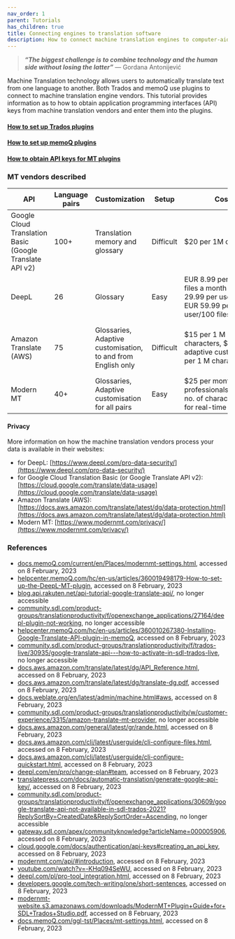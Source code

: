 ```yaml
---
nav_order: 1
parent: Tutorials
has_children: true
title: Connecting engines to translation software
description: How to connect machine translation engines to computer-aided translation tools
---
```



> ___&ldquo;The biggest challenge is to combine technology and the human side without losing the latter&rdquo;___ — Gordana Antonijević  



Machine Translation technology allows users to automatically translate text from one language to another.
Both Trados and memoQ use plugins to connect to machine translation engine vendors.
This tutorial provides information as to how to obtain application programming interfaces (API) keys from machine translation vendors and enter them into the plugins.


#### [How to set up Trados plugins](/trados-tutorial)  

#### [How to set up memoQ plugins](/memoq-tutorial)  

#### [How to obtain API keys for MT plugins](/api-keys)  


### MT vendors described

| API | Language pairs | Customization | Setup | Cost | Privacy |
| ----------- | ----------- | ----------- | ----------- | ----------- | ----------- |
| Google Cloud Translation Basic (Google Translate API v2)  | 100+  | Translation memory and glossary  | Difficult | $20 per 1M characters | No-trace, ISO 27001 and GDPR-compliant |
| DeepL  |  26 | Glossary  | Easy | EUR 8.99 per user/5 files a month EUR 29.99 per user/20 files EUR 59.99 per user/100 files | No-trace, ISO 27001 and GDPR-compliant |
| Amazon Translate (AWS)   |  75 | Glossaries, Adaptive customisation, to and from English only  | Difficult | $15 per 1 M characters, $60 for adaptive customisation per 1 M characters | Amazon shared responsibility model, ISO 27001-compliant |
| Modern MT   |  40+ | Glossaries, Adaptive customisation for all pairs  | Easy | $25 per month for professionals/unlimited no. of characters, $50 for real-time adaptive | No-trace, ISO 27001 and GDPR-compliant |

#### Privacy

More information on how the machine translation vendors process your data is available in their websites:

 - for DeepL:
 [https://www.deepl.com/pro-data-security/](https://www.deepl.com/pro-data-security/)
 - for Google Cloud Translation Basic (or Google Translate API v2):
 [https://cloud.google.com/translate/data-usage](https://cloud.google.com/translate/data-usage)
 - Amazon Translate (AWS):
 [https://docs.aws.amazon.com/translate/latest/dg/data-protection.html](https://docs.aws.amazon.com/translate/latest/dg/data-protection.html)
 - Modern MT:
 [https://www.modernmt.com/privacy/](https://www.modernmt.com/privacy/)


### References  


- [docs.memoQ.com/current/en/Places/modernmt-settings.html](https://docs.memoQ.com/current/en/Places/modernmt-settings.html), accessed on 8 February, 2023
- [helpcenter.memoQ.com/hc/en-us/articles/360019498179-How-to-set-up-the-DeepL-MT-plugin](https://helpcenter.memoQ.com/hc/en-us/articles/360019498179-How-to-set-up-the-DeepL-MT-plugin), accessed on 8 February, 2023
- [blog.api.rakuten.net/api-tutorial-google-translate-api/](https://blog.api.rakuten.net/api-tutorial-google-translate-api/), no longer accessible
- [community.sdl.com/product-groups/translationproductivity/f/openexchange_applications/27164/deepl-plugin-not-working](https://community.sdl.com/product-groups/translationproductivity/f/openexchange_applications/27164/deepl-plugin-not-working), no longer accessible
- [helpcenter.memoQ.com/hc/en-us/articles/360010267380-Installing-Google-Translate-API-plugin-in-memoQ](https://helpcenter.memoQ.com/hc/en-us/articles/360010267380-Installing-Google-Translate-API-plugin-in-memoQ), accessed on 8 February, 2023
- [community.sdl.com/product-groups/translationproductivity/f/trados-live/30935/google-translate-api---how-to-activate-in-sdl-trados-live](https://community.sdl.com/product-groups/translationproductivity/f/trados-live/30935/google-translate-api---how-to-activate-in-sdl-trados-live), no longer accessible
- [docs.aws.amazon.com/translate/latest/dg/API_Reference.html](https://docs.aws.amazon.com/translate/latest/dg/API_Reference.html), accessed on 8 February, 2023
- [docs.aws.amazon.com/translate/latest/dg/translate-dg.pdf](https://docs.aws.amazon.com/translate/latest/dg/translate-dg.pdf), accessed on 8 February, 2023
- [docs.weblate.org/en/latest/admin/machine.html#aws](https://docs.weblate.org/en/latest/admin/machine.html#aws), accessed on 8 February, 2023
- [community.sdl.com/product-groups/translationproductivity/w/customer-experience/3315/amazon-translate-mt-provider](https://community.sdl.com/product-groups/translationproductivity/w/customer-experience/3315/amazon-translate-mt-provider), no longer accessible
- [docs.aws.amazon.com/general/latest/gr/rande.html](https://docs.aws.amazon.com/general/latest/gr/rande.html), accessed on 8 February, 2023
- [docs.aws.amazon.com/cli/latest/userguide/cli-configure-files.html](https://docs.aws.amazon.com/cli/latest/userguide/cli-configure-files.html), accessed on 8 February, 2023
- [docs.aws.amazon.com/cli/latest/userguide/cli-configure-quickstart.html](https://docs.aws.amazon.com/cli/latest/userguide/cli-configure-quickstart.html), accessed on 8 February, 2023
- [deepl.com/en/pro/change-plan#team](https://www.deepl.com/en/pro/change-plan#team), accessed on 8 February, 2023
- [translatepress.com/docs/automatic-translation/generate-google-api-key/](https://translatepress.com/docs/automatic-translation/generate-google-api-key/), accessed on 8 February, 2023
- [community.sdl.com/product-groups/translationproductivity/f/openexchange_applications/30609/google-translate-api-not-available-in-sdl-trados-2021?ReplySortBy=CreatedDate&ReplySortOrder=Ascending](https://community.sdl.com/product-groups/translationproductivity/f/openexchange_applications/30609/google-translate-api-not-available-in-sdl-trados-2021?ReplySortBy=CreatedDate&ReplySortOrder=Ascending), no longer accessible
- [gateway.sdl.com/apex/communityknowledge?articleName=000005906](https://gateway.sdl.com/apex/communityknowledge?articleName=000005906), accessed on 8 February, 2023
- [cloud.google.com/docs/authentication/api-keys#creating_an_api_key](https://cloud.google.com/docs/authentication/api-keys#creating_an_api_key), accessed on 8 February, 2023
- [modernmt.com/api/#introduction](https://www.modernmt.com/api/#introduction), accessed on 8 February, 2023
- [youtube.com/watch?v=-KHq094SeWU](https://www.youtube.com/watch?v=-KHq094SeWU), accessed on 8 February, 2023
- [deepl.com/pl/pro-tool_integration.html](https://support.deepl.com/hc/en-us/sections/360005269360-CAT-tools), accessed on 8 February, 2023
- [developers.google.com/tech-writing/one/short-sentences](https://developers.google.com/tech-writing/one/short-sentences), accessed on 8 February, 2023
- [modernmt-website.s3.amazonaws.com/downloads/ModernMT+Plugin+Guide+for+SDL+Trados+Studio.pdf](https://s3.amazonaws.com/modernmt.prod.public.us-east-1/downloads/ModernMT+Plugin+Guide+for+RWS+Trados+Studio.pdf), accessed on 8 February, 2023
- [docs.memoQ.com/ggl-tst/Places/mt-settings.html](https://docs.memoQ.com/ggl-tst/Places/mt-settings.html), accessed on 8 February, 2023
